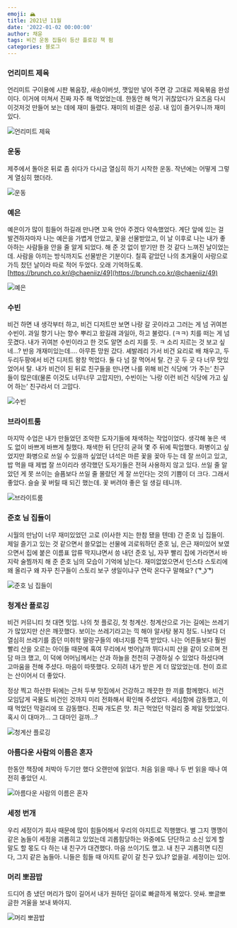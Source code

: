 ```yaml
---
emoji: 🏔
title: 2021년 11월
date: '2022-01-02 00:00:00'
author: 채윤
tags: 비건 운동 집들이 등산 플로깅 책 펌
categories: 블로그
---
```


### 언리미트 제육

언리미트 구이용에 시판 볶음장, 새송이버섯, 깻잎만 넣어 주면 걍 고대로 제육볶음 완성이다. 이거에 미쳐서 진짜 자주 해 먹었었는데. 한동안 해 먹기 귀찮았다가 요즈음 다시 이것저것 만들어 보는 데에 재미 들렸다. 재미의 비결은 성공. 내 입이 즐거우니까 재미있다.

![언리미트 제육](./unlimitt.png)

### 운동

제주에서 돌아온 뒤로 좀 쉬다가 다시금 열심히 하기 시작한 운동. 작년에는 어떻게 그렇게 열심히 했더라.

![운동](./workout.png)

### 예은

예은이가 많이 힘들어 하길래 만나면 꼬옥 안아 주겠다 약속했었다. 계단 앞에 있는 걸 발견하자마자 나는 예은을 가볍게 안았고, 꽃을 선물받았고, 이 날 이후로 나는 내가 좋아하는 사람들을 안을 줄 알게 되었다. 해 준 것 없이 받기만 한 것 같다 느껴진 날이었는데. 사람을 아끼는 방식까지도 선물받은 기분이다. 칠흑 같았던 나의 초겨울이 사랑으로 가득 찼던 날이라 따로 적어 두었다. 오래 기억하도록. [https://brunch.co.kr/@chaeniiz/49](https://brunch.co.kr/@chaeniiz/49)

![예은](./yeeun.png)

### 수빈

비건 하면 내 생각부터 하고, 비건 디저트만 보면 나랑 갈 곳이라고 그러는 게 넘 귀여븐 수빈이. 과일 향기 나는 향수 뿌리고 왔길래 과일아, 하고 불렀다. (ㅋㅋ) 치를 떠는 게 넘 웃겼다. 내가 귀여븐 수빈이라고 한 것도 알면 소리 지를 듯. ㅋ 소리 지르는 것 보고 싶네…? 반응 개재미있는데…. 아무튼 망원 갔다. 셰발레리 가서 비건 요리로 배 채우고, 두두리두팡에서 비건 디저트 왕창 먹었다. 둘 다 넘 잘 먹어서 탈. 간 곳 두 곳 다 너무 맛있었어서 탈. 내가 비건이 된 뒤로 친구들을 만나면 나를 위해 비건 식당에 ‘가 주는’ 친구들이 많은데(물론 이것도 너무너무 고맙지만), 수빈이는 ‘나랑 이런 비건 식당에 가고 싶어 하는’ 친구라서 더 고맙다.

![수빈](./subin.png)

### 브라이트룸

마지막 수업은 내가 만들었던 조악한 도자기들에 채색하는 작업이었다. 생각해 놓은 색도 없이 바쁘게 바쁘게 칠했다. 채색한 뒤 단단히 굳혀 몇 주 뒤에 픽업했다. 화병이고 싶었지만 화병으로 쓰일 수 있을까 싶었던 녀석은 마른 꽃을 꽂아 두는 데 잘 쓰이고 있고, 밥 먹을 때 제법 잘 쓰이리라 생각했던 도자기들은 전혀 사용하지 않고 있다. 쓰일 줄 알았던 게 못 쓰이는 슬픔보다 쓰일 줄 몰랐던 게 잘 쓰인다는 것의 기쁨이 더 크다. 그래서 좋았다. 슬슬 꽃 버릴 때 되긴 했는데. 꽃 버려야 좋은 일 생길 테니까.

![브라이트룸](./lastbrightroom.png)

### 준호 님 집들이

시월의 만남이 너무 재미있었던 고로 (이사한 지는 한참 됐을 텐데) 간 준호 님 집들이. 제일 즐기고 있는 것 같으면서 쓸모없는 선물에 괴로워하던 준호 님, 은근 재미있어 보였으면서 집에 붙은 이름표 압류 딱지냐면서 씅 내던 준호 님, 자꾸 빨리 집에 가라면서 바지락 술찜까지 해 준 준호 님의 모습이 기억에 남는다. 재미없었으면서 인스타 스토리에 왜 올리구 왜 자꾸 친구들이 스토리 보구 생일이냐구 연락 온다구 말해요? ( ͡° ͜ʖ ͡°)

![준호 님 집들이](./jhmoon.png)

### 청계산 플로깅

비건 커뮤니티 첫 대면 밋업. 나의 첫 플로깅, 첫 청계산. 청계산으로 가는 길에는 쓰레기가 많았지만 산은 깨끗했다. 보이는 쓰레기라고는 끽 해야 알사탕 봉지 정도. 나보다 더 열심히 쓰레기를 줍던 미취학 딸랑구들의 에너지를 잔뜩 받았다. 나는 어른들보다 훨씬 빨리 산을 오르는 아이들 때문에 혹여 무리에서 벗어날까 뛰다시피 산을 같이 오르며 전담 마크 했고, 이 덕에 어머님께서는 산과 하늘을 천천히 구경하실 수 있었다 하셨다며 고마움을 전해 주셨다. 마음이 따뜻했다. 오히려 내가 받은 게 더 많았었는데. 천이 흐르는 산이어서 더 좋았다.

정상 찍고 하산한 뒤에는 근처 두부 맛집에서 건강하고 깨끗한 한 끼를 함께했다. 비건 모임답게 국물도 비건인 것까지 미리 전화해서 확인해 주셨었다. 세심함에 감동했고, 이때 먹었던 막걸리에 또 감동했다. 진짜 개도른 맛. 최근 먹었던 막걸리 중 제일 맛있었다. 혹시 이 대마가… 그 대마인 걸까…?

![청계산 플로깅](./cheongyemountain.png)

### 아름다운 사람의 이름은 혼자

한동안 책장에 처박아 두기만 했다 오랜만에 읽었다. 처음 읽을 때나 두 번 읽을 때나 여전히 좋았던 시.

![아름다운 사람의 이름은 혼자](./beautiful_name_is_alone.png)

### 세정 번개

우리 세정이가 회사 때문에 많이 힘들어해서 우리의 아지트로 직행했다. 별 그지 깽깽이 같은 놈들이 세정을 괴롭히고 있었는데 괴롭힘당하는 와중에도 단단하고 소신 있게 할 말도 할 몫도 다 하는 내 친구가 대견했다. 마음 쓰이기도 했고. 내 친구 괴롭히면 디진다, 그지 같은 놈들아. 니들은 힘들 때 아지트 같이 갈 친구 있냐? 없을걸. 세정이는 있어.

### 머리 뽀끔밥

드디어 층 냈던 머리가 많이 길어서 내가 원하던 길이로 빠글하게 볶았다. 앗싸. 뽀글뽀글한 겨울을 보내 봐야지.

![머리 뽀끔밥](./permperm.png)

